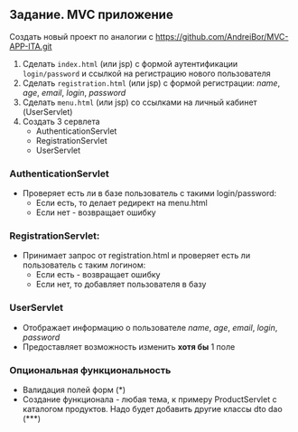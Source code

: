 ## Задание. MVC приложение

Создать новый проект по аналогии с https://github.com/AndreiBor/MVC-APP-ITA.git

1) Сделать `index.html` (или jsp) с формой аутентификации `login/password` и ссылкой на регистрацию нового пользователя
2) Сделать `registration.html` (или jsp) с формой регистрации: _name_, _age_, _email_, _login_, _password_
3) Сделать `menu.html` (или jsp) со ссылками на личный кабинет (UserServlet)
4) Создать 3 сервлета
   - AuthenticationServlet
   - RegistrationServlet
   - UserServlet

### AuthenticationServlet
- Проверяет есть ли в базе пользователь с такими login/password:
  - Если есть, то делает редирект на menu.html
  - Если нет - возвращает ошибку

### RegistrationServlet:
- Принимает запрос от registration.html и проверяет есть ли пользователь с таким логином:
  - Если есть - возвращает ошибку
  - Если нет, то добавляет пользователя в базу

### UserServlet
- Отображает информацию о пользователе _name_, _age_, _email_, _login_, _password_
- Предоставляет возможность изменить **хотя бы** 1 поле

### Опциональная функциональность
- Валидация полей форм (*)
- Создание функционала - любая тема, к примеру ProductServlet с каталогом продуктов. Надо будет добавить другие классы dto dao (***)